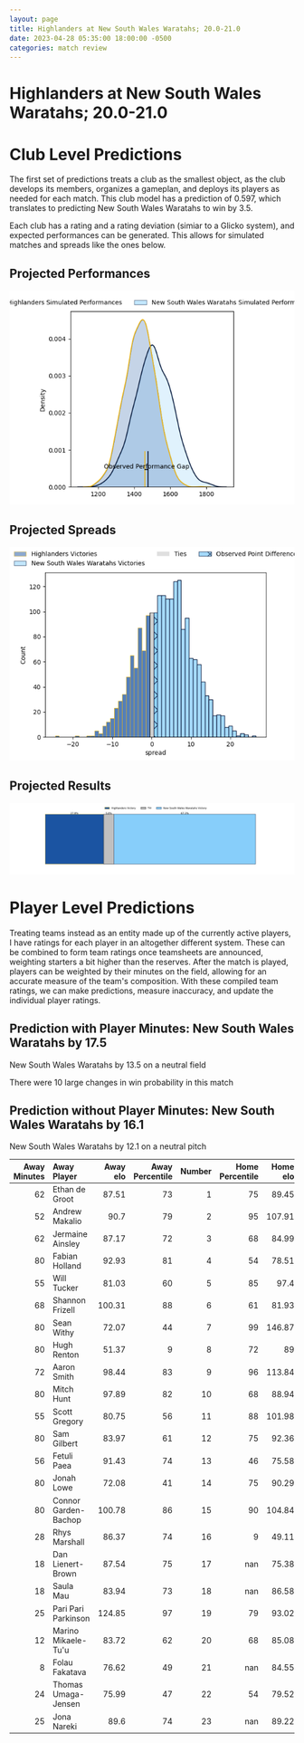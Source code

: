 ```yaml
---  
layout: page  
title: Highlanders at New South Wales Waratahs; 20.0-21.0  
date: 2023-04-28 05:35:00 18:00:00 -0500  
categories: match review  
---
```

# Highlanders at New South Wales Waratahs; 20.0-21.0

# Club Level Predictions


The first set of predictions treats a club as the smallest object, as the club develops its members, organizes a gameplan, and deploys its players as needed for each match. This club model has a prediction of 0.597, which translates to predicting New South Wales Waratahs to win by 3.5.

Each club has a rating and a rating deviation (simiar to a Glicko system), and expected performances can be generated. This allows for simulated matches and spreads like the ones below.
## Projected Performances


![Projected Performances](plots/performances_2023-04-28-NewSouthWalesWaratahs-Highlanders.png)
## Projected Spreads


![Projected Spreads](plots/spreads_2023-04-28-NewSouthWalesWaratahs-Highlanders.png)
## Projected Results


![Projected Results](plots/resultbar_2023-04-28-NewSouthWalesWaratahs-Highlanders.png)
# Player Level Predictions


Treating teams instead as an entity made up of the currently active players, I have ratings for each player in an altogether different system. These can be combined to form team ratings once teamsheets are announced, weighting starters a bit higher than the reserves. After the match is played, players can be weighted by their minutes on the field, allowing for an accurate measure of the team's composition. With these compiled team ratings, we can make predictions, measure inaccuracy, and update the individual player ratings.
## Prediction with Player Minutes: New South Wales Waratahs by 17.5


New South Wales Waratahs by 13.5 on a neutral field

There were 10 large changes in win probability in this match
## Prediction without Player Minutes: New South Wales Waratahs by 16.1


New South Wales Waratahs by 12.1 on a neutral pitch



|   Away Minutes | Away Player          |   Away elo |   Away Percentile |   Number |   Home Percentile |   Home elo | Home Player          |   Home Minutes |
|---------------:|:---------------------|-----------:|------------------:|---------:|------------------:|-----------:|:---------------------|---------------:|
|             62 | Ethan de Groot       |      87.51 |                73 |        1 |                75 |      89.45 | Tetera Faulkner      |             52 |
|             52 | Andrew Makalio       |      90.7  |                79 |        2 |                95 |     107.91 | Dave Porecki         |             67 |
|             62 | Jermaine Ainsley     |      87.17 |                72 |        3 |                68 |      84.99 | Harry Johnson-Holmes |             61 |
|             80 | Fabian Holland       |      92.93 |                81 |        4 |                54 |      78.51 | Jed Holloway         |             80 |
|             55 | Will Tucker          |      81.03 |                60 |        5 |                85 |      97.4  | Hugh Sinclair        |             61 |
|             68 | Shannon Frizell      |     100.31 |                88 |        6 |                61 |      81.93 | Taleni Seu           |             80 |
|             80 | Sean Withy           |      72.07 |                44 |        7 |                99 |     146.87 | Michael Hooper       |             80 |
|             80 | Hugh Renton          |      51.37 |                 9 |        8 |                72 |      89    | Langi Gleeson        |             41 |
|             72 | Aaron Smith          |      98.44 |                83 |        9 |                96 |     113.84 | Jake Gordon          |             80 |
|             80 | Mitch Hunt           |      97.89 |                82 |       10 |                68 |      88.94 | Ben Donaldson        |             80 |
|             55 | Scott Gregory        |      80.75 |                56 |       11 |                88 |     101.98 | Dylan Pietsch        |             80 |
|             80 | Sam Gilbert          |      83.97 |                61 |       12 |                75 |      92.36 | Lalakai Foketi       |             80 |
|             56 | Fetuli Paea          |      91.43 |                74 |       13 |                46 |      75.58 | Izaia Perese         |             80 |
|             80 | Jonah Lowe           |      72.08 |                41 |       14 |                75 |      90.29 | Mark Nawaqanitawase  |             80 |
|             80 | Connor Garden-Bachop |     100.78 |                86 |       15 |                90 |     104.84 | Max Jorgensen        |             80 |
|             28 | Rhys Marshall        |      86.37 |                74 |       16 |                 9 |      49.11 | Mahe Vailanu         |             13 |
|             18 | Dan Lienert-Brown    |      87.54 |                75 |       17 |               nan |      75.38 | Nephi Leatigaga      |             28 |
|             18 | Saula Mau            |      83.94 |                73 |       18 |               nan |      86.58 | Daniel Botha         |             19 |
|             25 | Pari Pari Parkinson  |     124.85 |                97 |       19 |                79 |      93.02 | Will Harris          |             39 |
|             12 | Marino Mikaele-Tu'u  |      83.72 |                62 |       20 |                68 |      85.08 | Charlie Gamble       |             19 |
|              8 | Folau Fakatava       |      76.62 |                49 |       21 |               nan |      84.55 | Harrison Goddard     |              0 |
|             24 | Thomas Umaga-Jensen  |      75.99 |                47 |       22 |                54 |      79.52 | Joey Walton          |              0 |
|             25 | Jona Nareki          |      89.6  |                74 |       23 |               nan |      89.22 | Mosese Tuipulotu     |              0 |

